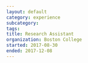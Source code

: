 ```yaml
---
layout: default
category: experience
subcategory:
tags:
title: Research Assistant
organization: Boston College
started: 2017-08-30
ended: 2017-12-08
---
```

